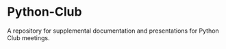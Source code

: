 # Python-Club
A repository for supplemental documentation and presentations for Python Club meetings.  
